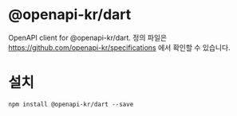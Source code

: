 # @openapi-kr/dart
OpenAPI client for @openapi-kr/dart.
정의 파일은 https://github.com/openapi-kr/specifications 에서 확인할 수 있습니다.

# 설치
```
npm install @openapi-kr/dart --save
```
